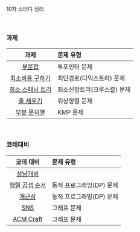 10차 스터디 정리

<br />

### 과제
|과제|문제 유형|
|:--:|:------|
|[부분합](https://www.acmicpc.net/problem/1806)           |투포인터 문제              |
|[최소비용 구하기](https://www.acmicpc.net/problem/1916)   |최단경로(다익스트라) 문제     |
|[최소 스패닝 트리](https://www.acmicpc.net/problem/1197)  |최소신장트리(크루스칼) 문제 |
|[줄 세우기](https://www.acmicpc.net/problem/2252)        |위상정렬 문제               |
|[부분 문자열](https://www.acmicpc.net/problem/16916)     |KMP 문제                   |

<br />

### 코테대비
|코테 대비|문제 유형|
|:-------:|:------|
|[성냥개비](https://www.acmicpc.net/problem/3687)       ||
|[행렬 곱셈 순서](https://www.acmicpc.net/problem/11049)|동적 프로그래밍(DP) 문제 |
|[개근상](https://www.acmicpc.net/problem/1563)         |동적 프로그래밍(DP) 문제|
|[SNS](https://www.acmicpc.net/problem/2533)            |그래프 문제            |
|[ACM Craft](https://www.acmicpc.net/problem/1005)      |그래프 문제            |
